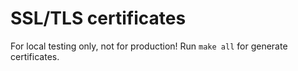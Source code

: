 # SSL/TLS certificates

For local testing only, not for production! Run `make all` for generate certificates.
